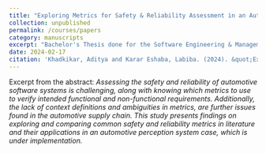 ```yaml
---
title: "Exploring Metrics for Safety & Reliability Assessment in an Automotive Emergency Braking Perception System: A Case Study"
collection: unpublished
permalink: /courses/papers
category: manuscripts
excerpt: "Bachelor's Thesis done for the Software Engineering & Management program jointly at University of Gothenburg and Chalmers University of Technology."
date: 2024-02-17
citation: 'Khadkikar, Aditya and Karar Eshaba, Labiba. (2024). &quot;Exploring Metrics for Safety & Reliability Assessment in an Automotive Emergency Braking Perception System: A Case Study.&quot; <i>Department of Computer Science and Engineering</i>, University of Gothenburg.'
---
```


Excerpt from the abstract: *Assessing the safety and reliability of automotive software systems is challenging, along with knowing which metrics to use to verify intended functional and non-functional requirements. Additionally, the lack of context definitions and ambiguities in metrics, are further issues found in the automotive supply chain. This study presents findings on exploring and comparing common safety and reliability metrics in literature and their applications in an automotive perception system case, which is under implementation.*
